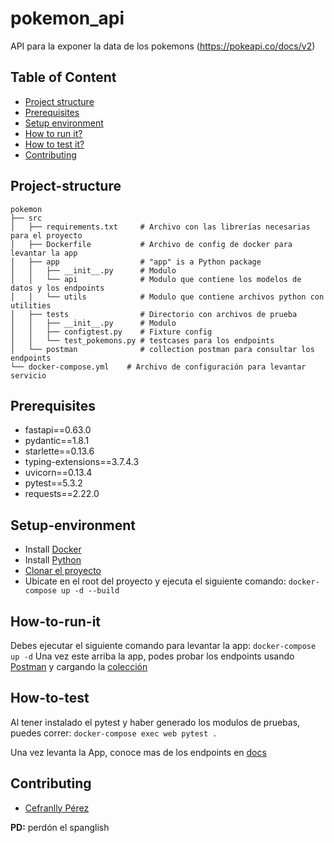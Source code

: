 # pokemon_api

API para la exponer la data de los pokemons (https://pokeapi.co/docs/v2)

## Table of Content
- [Project structure](#Project-structure)
- [Prerequisites](#Prerequisites)
- [Setup environment](#Setup-environment)
- [How to run it?](#How-to-run-it)
- [How to test it?](#How-to-test)
- [Contributing](#Contributing)


## Project-structure

```
pokemon
├── src
│   ├── requirements.txt     # Archivo con las librerías necesarias para el proyecto
│   ├── Dockerfile           # Archivo de config de docker para levantar la app
│   ├── app                  # "app" is a Python package
│   │   ├── __init__.py      # Modulo
│   │   └── api              # Modulo que contiene los modelos de datos y los endpoints 
│   │   └── utils            # Modulo que contiene archivos python con utilities
│   ├── tests                # Directorio con archivos de prueba
│   │   ├── __init__.py      # Modulo
│   │   ├── configtest.py    # Fixture config
│   │   └── test_pokemons.py # testcases para los endpoints
│   └── postman              # collection postman para consultar los endpoints 
└── docker-compose.yml    # Archivo de configuración para levantar servicio  

```

## Prerequisites

- fastapi==0.63.0
- pydantic==1.8.1
- starlette==0.13.6
- typing-extensions==3.7.4.3
- uvicorn==0.13.4
- pytest==5.3.2
- requests==2.22.0

## Setup-environment

- Install [Docker](https://docs.docker.com/install/)
- Install [Python](https://www.python.org/downloads/)
- [Clonar el proyecto](https://docs.github.com/en/github/creating-cloning-and-archiving-repositories/cloning-a-repository)
- Ubicate en el root del proyecto y ejecuta el siguiente comando:
    ``docker-compose up -d --build``

## How-to-run-it

Debes ejecutar el siguiente comando para levantar la app:
``docker-compose up -d``
Una vez este arriba la app, podes probar los endpoints usando [Postman](https://learning.postman.com/docs/getting-started/installation-and-updates/)
y cargando la [colección](https://developer.ft.com/portal/docs-start-install-postman-and-import-request-collection)

## How-to-test

Al tener instalado el pytest y haber generado los modulos de pruebas, puedes correr:
``docker-compose exec web pytest .``

Una vez levanta la App, conoce mas de los endpoints en [docs](http://localhost:8002/docs)

## Contributing

- [Cefranlly Pérez](cefranllyperez@gmail.com)


**PD:** perdón el spanglish